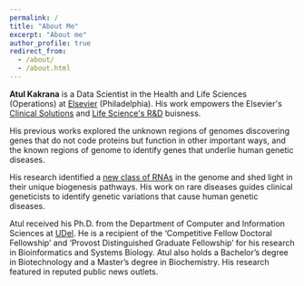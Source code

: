 ```yaml
---
permalink: /
title: "About Me"
excerpt: "About me"
author_profile: true
redirect_from: 
  - /about/
  - /about.html
---
```


**Atul Kakrana** is a Data Scientist in the Health and Life Sciences (Operations) at [Elsevier](https://www.elsevier.com/) (Philadelphia). His work empowers the Elsevier's [Clinical Solutions](https://www.elsevier.com/clinical-solutions) and [Life Science's R&D](https://www.elsevier.com/rd-solutions/pharma-and-life-sciences-solutions) buisness. 

His previous works explored the unknown regions of genomes discovering genes that do not code proteins but function in other important ways, and the known regions of genome to identify genes that underlie human genetic diseases.   

His research identified a [new class of RNAs](https://genome.cshlp.org/content/28/9/1333.short) in the genome and shed light in their unique biogenesis pathways. His work on rare diseases guides clinical geneticists to identify genetic variations that cause human genetic diseases. 

Atul received his Ph.D. from the Department of Computer and Information Sciences at [UDel](https://www.udel.edu/). He is a recipient of the ‘Competitive Fellow Doctoral Fellowship’ and ‘Provost Distinguished Graduate Fellowship’ for his research in Bioinformatics and Systems Biology. Atul also holds a Bachelor’s degree in Biotechnology and a Master’s degree in Biochemistry. His research featured in reputed public news outlets. 



